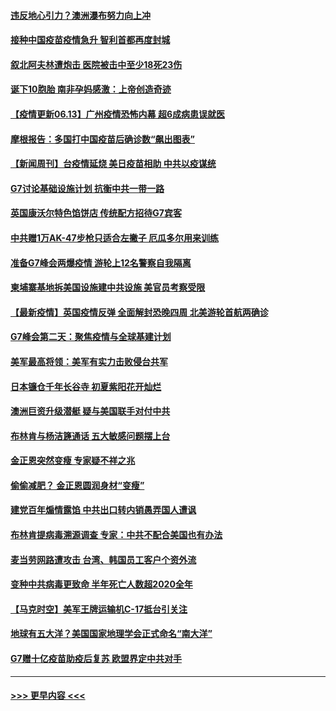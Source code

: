 #### [违反地心引力？澳洲瀑布努力向上冲](../pages/prog202/a103141757.md?t=06132002) 
#### [接种中国疫苗疫情急升 智利首都再度封城](../pages/prog202/a103141672.md?t=06132002) 
#### [叙北阿夫林遭炮击 医院被击中至少18死23伤](../pages/prog202/a103141686.md?t=06132002) 
#### [诞下10胞胎 南非孕妈感激：上帝创造奇迹](../pages/prog202/a103141117.md?t=06132002) 
#### [【疫情更新06.13】广州疫情恐怖内幕 超6成病患误就医](../pages/prog202/a103133785.md?t=06132002) 
#### [摩根报告：多国打中国疫苗后确诊数“飙出图表”](../pages/prog202/a103141517.md?t=06132002) 
#### [【新闻周刊】台疫情延烧 美日疫苗相助 中共以疫谋统](../pages/prog202/a103141484.md?t=06132002) 
#### [G7讨论基础设施计划 抗衡中共一带一路](../pages/prog202/a103141462.md?t=06132002) 
#### [英国康沃尔特色馅饼店 传统配方招待G7宾客](../pages/prog202/a103141410.md?t=06132002) 
#### [中共赠1万AK-47步枪只适合左撇子 厄瓜多尔用来训练](../pages/prog202/a103141393.md?t=06132002) 
#### [准备G7峰会两爆疫情 游轮上12名警察自我隔离](../pages/prog202/a103141251.md?t=06132002) 
#### [柬埔寨基地拆美国设施建中共设施 美官员考察受限](../pages/prog202/a103141258.md?t=06132002) 
#### [【最新疫情】英国疫情反弹 全面解封恐晚四周 北美游轮首航两确诊](../pages/prog202/a103141346.md?t=06132002) 
#### [G7峰会第二天：聚焦疫情与全球基建计划](../pages/prog202/a103141319.md?t=06132002) 
#### [美军最高将领：美军有实力击败侵台共军](../pages/prog202/a103141288.md?t=06132002) 
#### [日本镰仓千年长谷寺 初夏紫阳花开灿烂](../pages/prog202/a103141275.md?t=06132002) 
#### [澳洲巨资升级潜艇 疑与美国联手对付中共](../pages/prog202/a103141127.md?t=06132002) 
#### [布林肯与杨洁篪通话 五大敏感问题摆上台](../pages/prog202/a103141077.md?t=06132002) 
#### [金正恩突然变瘦 专家疑不祥之兆](../pages/prog202/a103141085.md?t=06132002) 
#### [偷偷减肥？ 金正恩圆润身材“变瘦”](../pages/prog202/a103141065.md?t=06132002) 
#### [建党百年煽情露馅 中共出口转内销愚弄国人遭讽](../pages/prog202/a103141066.md?t=06132002) 
#### [布林肯提病毒溯源调查  专家：中共不配合美国也有办法](../pages/prog202/a103141058.md?t=06132002) 
#### [麦当劳网路遭攻击 台湾、韩国员工客户个资外流](../pages/prog202/a103141050.md?t=06132002) 
#### [变种中共病毒更致命 半年死亡人数超2020全年](../pages/prog202/a103141005.md?t=06132002) 
#### [【马克时空】美军王牌运输机C-17抵台引关注](../pages/prog202/a103140526.md?t=06132002) 
#### [地球有五大洋？美国国家地理学会正式命名“南大洋”](../pages/prog202/a103140422.md?t=06132002) 
#### [G7赠十亿疫苗助疫后复苏 欧盟界定中共对手](../pages/prog202/a103140777.md?t=06132002) 

----
#### [ >>> 更早内容 <<< ](../indexes/prog202-earlier.md)
